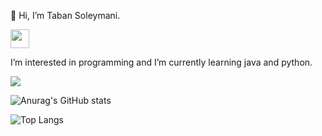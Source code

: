 👋 Hi, I’m Taban Soleymani.
 
 <img src="https://media.giphy.com/media/WUlplcMpOCEmTGBtBW/giphy.gif" width="30"> 
</em></p> I’m interested in programming and I’m currently learning java and python.

![](https://komarev.com/ghpvc/?username=your-github-username&color=ff69b4)
</em></p>
 
 ![Anurag's GitHub stats](https://github-readme-stats.vercel.app/api?username=taabannn&show_icons=true&theme=radical)
 
![Top Langs](https://github-readme-stats.vercel.app/api/top-langs/?username=taabannn&theme=radical)

<!---
Taabannn/Taabannn is a ✨ special ✨ repository because its `README.md` (this file) appears on your GitHub profile.
You can click the Preview link to take a look at your changes.
--->

